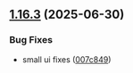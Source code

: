 ## [1.16.3](https://github.com/strumok-app/strumok/compare/v1.16.2...v1.16.3) (2025-06-30)


### Bug Fixes

* small ui fixes ([007c849](https://github.com/strumok-app/strumok/commit/007c8491acec1d9b934fe4d712cff78919f26f8d))



